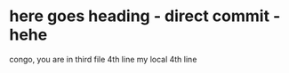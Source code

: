 # here goes heading - direct commit - hehe

congo, you are in third file
4th line
my local 4th line
